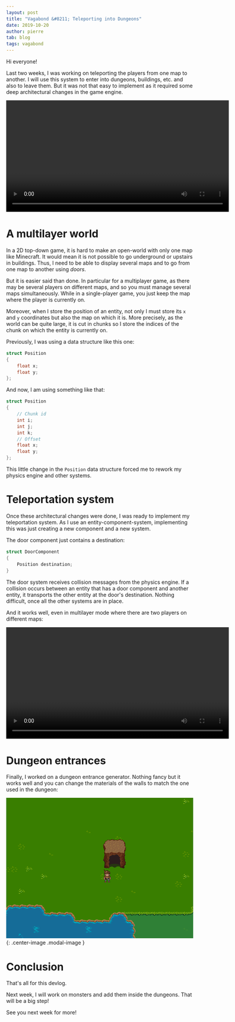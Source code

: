```yaml
---
layout: post
title: "Vagabond &#8211; Teleporting into Dungeons"
date: 2019-10-20
author: pierre
tab: blog
tags: vagabond
---
```

Hi everyone!

Last two weeks, I was working on teleporting the players from one map to another. I will use this system to enter into dungeons, buildings, etc. and also to leave them. But it was not that easy to implement as it required some deep architectural changes in the game engine.

<video controls width="600">
    <source src="/media/video/vagabond-teleporting-into-dungeons/dungeon_entrance.mp4" type="video/mp4">
    Sorry, your browser doesn't support embedded videos.
</video>

<!--more-->

# A multilayer world

In a 2D top-down game, it is hard to make an open-world with only one map like Minecraft. It would mean it is not possible to go underground or upstairs in buildings. Thus, I need to be able to display several maps and to go from one map to another using *doors*.

But it is easier said than done. In particular for a multiplayer game, as there may be several players on different maps, and so you must manage several maps simultaneously. While in a single-player game, you just keep the map where the player is currently on.

Moreover, when I store the position of an entity, not only I must store its `x` and `y` coordinates but also the map on which it is. More precisely, as the world can be quite large, it is cut in chunks so I store the indices of the chunk on which the entity is currently on.

Previously, I was using a data structure like this one:

```cpp
struct Position
{
    float x;
    float y;
};
```

And now, I am using something like that:

```cpp
struct Position
{
    // Chunk id
    int i;
    int j;
    int k;
    // Offset
    float x;
    float y;
};
```

This little change in the `Position` data structure forced me to rework my physics engine and other systems.

# Teleportation system

Once these architectural changes were done, I was ready to implement my teleportation system. As I use an entity-component-system, implementing this was just creating a new component and a new system.

The door component just contains a destination:

```cpp
struct DoorComponent
{
    Position destination;
}
```

The door system receives collision messages from the physics engine. If a collision occurs between an entity that has a door component and another entity, it transports the other entity at the door's destination. Nothing difficult, once all the other systems are in place.

And it works well, even in multilayer mode where there are two players on different maps:

<video controls width="600">
    <source src="/media/video/vagabond-teleporting-into-dungeons/dungeon_entrance_multiplayer.mp4" type="video/mp4">
    Sorry, your browser doesn't support embedded videos.
</video>

# Dungeon entrances

Finally, I worked on a dungeon entrance generator. Nothing fancy but it works well and you can change the materials of the walls to match the one used in the dungeon:

![](/media/img/vagabond-teleporting-into-dungeons/dungeon_entrances.gif){: .center-image .modal-image }

# Conclusion

That's all for this devlog.

Next week, I will work on monsters and add them inside the dungeons. That will be a big step!

See you next week for more!